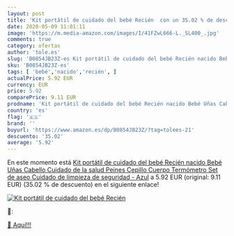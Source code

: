 ```yaml
---
layout: post
title: 'Kit portátil de cuidado del bebé Recién  con un 35.02 % de descuento'
date: 2020-05-09 11:01:11
image: 'https://m.media-amazon.com/images/I/41FZwL666-L._SL400_.jpg'
comments: true
category: ofertas
author: 'tole.es'
slug: 'B0854JB23Z-es Kit portátil de cuidado del bebé Recién nacido Bebé Uñas...'
sku: 'B0854JB23Z-es'
tags: [ 'bebé','nacido','recién', ]
actualPrice: 5.92 EUR
currency: EUR
price: 5.92
comparePrice: 9.11 EUR
prodname: 'Kit portátil de cuidado del bebé Recién nacido Bebé Uñas Cabello Cuidado de la salud Peines Cepillo Cuerpo Termómetro Set de aseo Cuidado de limpieza de seguridad - Azul'
country: 'es'
flag: '🇪🇸'
brand: ''
buyurl: 'https://www.amazon.es/dp/B0854JB23Z/?tag=tolees-21'
descuento: '35.02'
average: '5.92'
---
```


En este momento está [Kit portátil de cuidado del bebé Recién nacido Bebé Uñas Cabello Cuidado de la salud Peines Cepillo Cuerpo Termómetro Set de aseo Cuidado de limpieza de seguridad - Azul](https://www.amazon.es/dp/B0854JB23Z/?tag=tolees-21) a 5.92 EUR (original: 9.11 EUR) (35.02 %  de descuento) en el siguiente enlace!

[![Kit portátil de cuidado del bebé Recién ](https://m.media-amazon.com/images/I/41FZwL666-L._SL400_.jpg)](https://www.amazon.es/dp/B0854JB23Z/?tag=tolees-21)

🔎:


[🛒 Aquí!!!](https://www.amazon.es/dp/B0854JB23Z/?tag=tolees-21)
